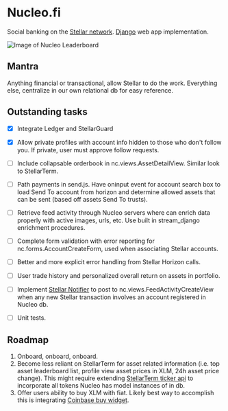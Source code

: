 # Nucleo.fi
Social banking on the [Stellar network](https://www.stellar.org). [Django](https://www.djangoproject.com/) web app implementation.


![Image of Nucleo Leaderboard](https://media-nucleo.s3.amazonaws.com/preview/leaderboard.png)


## Mantra
Anything financial or transactional, allow Stellar to do the work. Everything else, centralize in our own relational db for easy reference.


## Outstanding tasks
- [x] Integrate Ledger and StellarGuard
- [x] Allow private profiles with account info hidden to those who don't follow you. If private, user must approve follow requests.
- [ ] Include collapsable orderbook in nc.views.AssetDetailView. Similar look to StellarTerm.
- [ ] Path payments in send.js. Have oninput event for account search box to load Send To account from horizon and determine allowed assets that can be sent (based off assets Send To trusts).
- [ ] Retrieve feed activity through Nucleo servers where can enrich data properly with active images, urls, etc. Use built in stream_django enrichment procedures.
- [ ] Complete form validation with error reporting for nc.forms.AccountCreateForm, used when associating Stellar accounts.
- [ ] Better and more explicit error handling from Stellar Horizon calls.
- [ ] User trade history and personalized overall return on assets in portfolio.
- [ ] Implement [Stellar Notifier](https://github.com/orbitlens/stellar-notifier) to post to nc.views.FeedActivityCreateView when any new Stellar transaction involves an account registered in Nucleo db.
- [ ] Unit tests.


## Roadmap
1. Onboard, onboard, onboard.
2. Become less reliant on StellarTerm for asset related information (i.e. top asset leaderboard list, profile view asset prices in XLM, 24h asset price change). This might require extending [StellarTerm ticker api](https://github.com/stellarterm/stellarterm/tree/master/api) to incorporate all tokens Nucleo has model instances of in db.
3. Offer users ability to buy XLM with fiat. Likely best way to accomplish this is integrating [Coinbase buy widget](https://buy.coinbase.com/).
